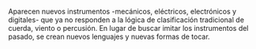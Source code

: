 Aparecen nuevos instrumentos -mecánicos, eléctricos, electrónicos y digitales- que ya no responden a la lógica de clasificación tradicional de cuerda, viento o percusión.
En lugar de buscar imitar los instrumentos del pasado, se crean nuevos lenguajes y nuevas formas de tocar.